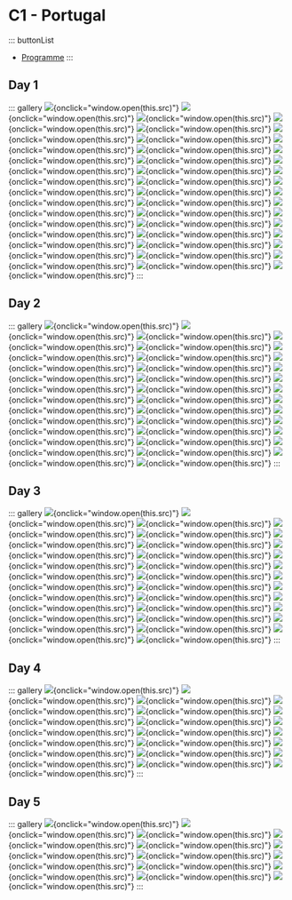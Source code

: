 # C1 - Portugal

::: buttonList
 * [Programme](programme.docx)
:::

## Day 1

::: gallery
![](1/1.jpg){onclick="window.open(this.src)"}
![](1/10.jpg){onclick="window.open(this.src)"}
![](1/11.jpg){onclick="window.open(this.src)"}
![](1/12.jpg){onclick="window.open(this.src)"}
![](1/13.jpg){onclick="window.open(this.src)"}
![](1/14.jpg){onclick="window.open(this.src)"}
![](1/15.jpg){onclick="window.open(this.src)"}
![](1/16.jpg){onclick="window.open(this.src)"}
![](1/17.jpg){onclick="window.open(this.src)"}
![](1/18.jpg){onclick="window.open(this.src)"}
![](1/19.jpg){onclick="window.open(this.src)"}
![](1/2.jpg){onclick="window.open(this.src)"}
![](1/20.jpg){onclick="window.open(this.src)"}
![](1/21.jpg){onclick="window.open(this.src)"}
![](1/22.jpg){onclick="window.open(this.src)"}
![](1/23.jpg){onclick="window.open(this.src)"}
![](1/24.jpg){onclick="window.open(this.src)"}
![](1/25.jpg){onclick="window.open(this.src)"}
![](1/26.jpg){onclick="window.open(this.src)"}
![](1/27.jpg){onclick="window.open(this.src)"}
![](1/28.jpg){onclick="window.open(this.src)"}
![](1/29.jpg){onclick="window.open(this.src)"}
![](1/3.jpg){onclick="window.open(this.src)"}
![](1/30.jpg){onclick="window.open(this.src)"}
![](1/31.jpg){onclick="window.open(this.src)"}
![](1/32.jpg){onclick="window.open(this.src)"}
![](1/4.jpg){onclick="window.open(this.src)"}
![](1/5.jpg){onclick="window.open(this.src)"}
![](1/6.jpg){onclick="window.open(this.src)"}
![](1/7.jpg){onclick="window.open(this.src)"}
![](1/8.jpg){onclick="window.open(this.src)"}
![](1/9.jpg){onclick="window.open(this.src)"}
:::

## Day 2

::: gallery
![](2/1.jpg){onclick="window.open(this.src)"}
![](2/10.jpg){onclick="window.open(this.src)"}
![](2/11.jpg){onclick="window.open(this.src)"}
![](2/12.jpg){onclick="window.open(this.src)"}
![](2/13.jpg){onclick="window.open(this.src)"}
![](2/14.jpg){onclick="window.open(this.src)"}
![](2/15.jpg){onclick="window.open(this.src)"}
![](2/16.jpg){onclick="window.open(this.src)"}
![](2/17.jpg){onclick="window.open(this.src)"}
![](2/18.jpg){onclick="window.open(this.src)"}
![](2/19.jpg){onclick="window.open(this.src)"}
![](2/2.jpg){onclick="window.open(this.src)"}
![](2/20.jpg){onclick="window.open(this.src)"}
![](2/21.jpg){onclick="window.open(this.src)"}
![](2/22.jpg){onclick="window.open(this.src)"}
![](2/23.jpg){onclick="window.open(this.src)"}
![](2/24.jpg){onclick="window.open(this.src)"}
![](2/25.jpg){onclick="window.open(this.src)"}
![](2/26.jpg){onclick="window.open(this.src)"}
![](2/27.jpg){onclick="window.open(this.src)"}
![](2/3.jpg){onclick="window.open(this.src)"}
![](2/4.jpg){onclick="window.open(this.src)"}
![](2/5.jpg){onclick="window.open(this.src)"}
![](2/6.jpg){onclick="window.open(this.src)"}
![](2/7.jpg){onclick="window.open(this.src)"}
![](2/8.jpg){onclick="window.open(this.src)"}
![](2/9.jpg){onclick="window.open(this.src)"}
:::

## Day 3

::: gallery
![](3/1.jpg){onclick="window.open(this.src)"}
![](3/10.jpg){onclick="window.open(this.src)"}
![](3/11.jpg){onclick="window.open(this.src)"}
![](3/12.jpg){onclick="window.open(this.src)"}
![](3/13.jpg){onclick="window.open(this.src)"}
![](3/14.jpg){onclick="window.open(this.src)"}
![](3/15.jpg){onclick="window.open(this.src)"}
![](3/16.jpg){onclick="window.open(this.src)"}
![](3/17.jpg){onclick="window.open(this.src)"}
![](3/18.jpg){onclick="window.open(this.src)"}
![](3/19.jpg){onclick="window.open(this.src)"}
![](3/2.jpg){onclick="window.open(this.src)"}
![](3/20.jpg){onclick="window.open(this.src)"}
![](3/21.jpg){onclick="window.open(this.src)"}
![](3/22.jpg){onclick="window.open(this.src)"}
![](3/23.jpg){onclick="window.open(this.src)"}
![](3/24.jpg){onclick="window.open(this.src)"}
![](3/25.jpg){onclick="window.open(this.src)"}
![](3/3.jpg){onclick="window.open(this.src)"}
![](3/4.jpg){onclick="window.open(this.src)"}
![](3/5.jpg){onclick="window.open(this.src)"}
![](3/6.jpg){onclick="window.open(this.src)"}
![](3/7.jpg){onclick="window.open(this.src)"}
![](3/8.jpg){onclick="window.open(this.src)"}
![](3/9.jpg){onclick="window.open(this.src)"}
:::

## Day 4

::: gallery
![](4/1.jpg){onclick="window.open(this.src)"}
![](4/10.jpg){onclick="window.open(this.src)"}
![](4/11.jpg){onclick="window.open(this.src)"}
![](4/12.jpg){onclick="window.open(this.src)"}
![](4/13.jpg){onclick="window.open(this.src)"}
![](4/14.jpg){onclick="window.open(this.src)"}
![](4/15.jpg){onclick="window.open(this.src)"}
![](4/16.jpg){onclick="window.open(this.src)"}
![](4/2.jpg){onclick="window.open(this.src)"}
![](4/3.jpg){onclick="window.open(this.src)"}
![](4/4.jpg){onclick="window.open(this.src)"}
![](4/5.jpg){onclick="window.open(this.src)"}
![](4/6.jpg){onclick="window.open(this.src)"}
![](4/7.jpg){onclick="window.open(this.src)"}
![](4/8.jpg){onclick="window.open(this.src)"}
![](4/9.jpg){onclick="window.open(this.src)"}
:::

## Day 5

::: gallery
![](5/1.jpg){onclick="window.open(this.src)"}
![](5/10.jpg){onclick="window.open(this.src)"}
![](5/11.jpg){onclick="window.open(this.src)"}
![](5/12.jpg){onclick="window.open(this.src)"}
![](5/2.jpg){onclick="window.open(this.src)"}
![](5/3.jpg){onclick="window.open(this.src)"}
![](5/4.jpg){onclick="window.open(this.src)"}
![](5/5.jpg){onclick="window.open(this.src)"}
![](5/6.jpg){onclick="window.open(this.src)"}
![](5/7.jpg){onclick="window.open(this.src)"}
![](5/8.jpg){onclick="window.open(this.src)"}
![](5/9.jpg){onclick="window.open(this.src)"}
:::
